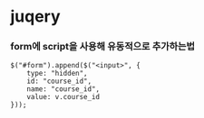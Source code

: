 # juqery

### form에 script을 사용해 유동적으로 추가하는법

```
$("#form").append($("<input>", {
    type: "hidden",
    id: "course_id",
    name: "course_id",
    value: v.course_id
}));
```
